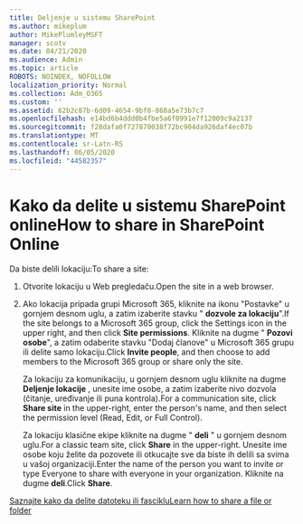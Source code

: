 ```yaml
---
title: Deljenje u sistemu SharePoint
ms.author: mikeplum
author: MikePlumleyMSFT
manager: scotv
ms.date: 04/21/2020
ms.audience: Admin
ms.topic: article
ROBOTS: NOINDEX, NOFOLLOW
localization_priority: Normal
ms.collection: Adm_O365
ms.custom: ''
ms.assetid: 62b2c87b-6d09-4654-9bf0-868a5e73b7c7
ms.openlocfilehash: e14bd6b4ddd0b4fbe5a6f0991e7f12009c9a2137
ms.sourcegitcommit: f28dafa0f727870038f72bc904da926daf4ec07b
ms.translationtype: MT
ms.contentlocale: sr-Latn-RS
ms.lasthandoff: 06/05/2020
ms.locfileid: "44582357"
---
```

# <a name="how-to-share-in-sharepoint-online"></a><span data-ttu-id="c4832-102">Kako da delite u sistemu SharePoint online</span><span class="sxs-lookup"><span data-stu-id="c4832-102">How to share in SharePoint Online</span></span>

<span data-ttu-id="c4832-103">Da biste delili lokaciju:</span><span class="sxs-lookup"><span data-stu-id="c4832-103">To share a site:</span></span>
  
1. <span data-ttu-id="c4832-104">Otvorite lokaciju u Web pregledaču.</span><span class="sxs-lookup"><span data-stu-id="c4832-104">Open the site in a web browser.</span></span>
    
2. <span data-ttu-id="c4832-105">Ako lokacija pripada grupi Microsoft 365, kliknite na ikonu "Postavke" u gornjem desnom uglu, a zatim izaberite stavku " **dozvole za lokaciju**".</span><span class="sxs-lookup"><span data-stu-id="c4832-105">If the site belongs to a Microsoft 365 group, click the Settings icon in the upper right, and then click **Site permissions**.</span></span> <span data-ttu-id="c4832-106">Kliknite na dugme " **Pozovi osobe**", a zatim odaberite stavku "Dodaj članove" u Microsoft 365 grupu ili delite samo lokaciju.</span><span class="sxs-lookup"><span data-stu-id="c4832-106">Click **Invite people**, and then choose to add members to the Microsoft 365 group or share only the site.</span></span> 
    
    <span data-ttu-id="c4832-107">Za lokaciju za komunikaciju, u gornjem desnom uglu kliknite na dugme **Deljenje lokacije** , unesite ime osobe, a zatim izaberite nivo dozvola (čitanje, uređivanje ili puna kontrola).</span><span class="sxs-lookup"><span data-stu-id="c4832-107">For a communication site, click **Share site** in the upper-right, enter the person's name, and then select the permission level (Read, Edit, or Full Control).</span></span> 
    
    <span data-ttu-id="c4832-108">Za lokaciju klasične ekipe kliknite na dugme " **deli** " u gornjem desnom uglu.</span><span class="sxs-lookup"><span data-stu-id="c4832-108">For a classic team site, click **Share** in the upper-right.</span></span> <span data-ttu-id="c4832-109">Unesite ime osobe koju želite da pozovete ili otkucajte sve da biste ih delili sa svima u vašoj organizaciji.</span><span class="sxs-lookup"><span data-stu-id="c4832-109">Enter the name of the person you want to invite or type Everyone to share with everyone in your organization.</span></span> <span data-ttu-id="c4832-110">Kliknite na dugme **deli**.</span><span class="sxs-lookup"><span data-stu-id="c4832-110">Click **Share**.</span></span>
    
[<span data-ttu-id="c4832-111">Saznajte kako da delite datoteku ili fasciklu</span><span class="sxs-lookup"><span data-stu-id="c4832-111">Learn how to share a file or folder</span></span>](https://go.microsoft.com/fwlink/?linkid=511430)
  


